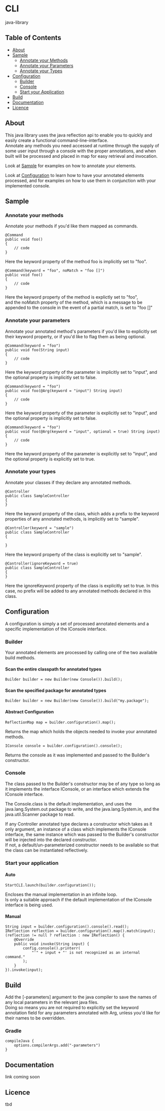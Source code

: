# CLI
java-library

## Table of Contents
- [About](#about)  
- [Sample](#sample)  
  - [Annotate your Methods](#annotate-your-methods)  
  - [Annotate your Parameters](#annotate-your-parameters)  
  - [Annotate your Types](#annotate-your-types)  
- [Configuration](#configuration)  
  - [Builder](#builder)  
  - [Console](#console)  
  - [Start your Application](#start-your-application)  
- [Build](#build)  
- [Documentation](#documentation)  
- [Licence](#licence)  

## About
This java library uses the java reflection api to enable you to quickly and easily create a functional command-line-interface.  
Annotate any methods you need accessed at runtime through the supply of some user input through a console with the proper annotations, 
and when built will be processed and placed in map for easy retrieval and invocation.   

Look at [Sample](#sample) for examples on how to annotate your elements.  

Look at [Configuration](#configuration) to learn how to have your annotated elements processed, and for examples on how to use them in conjunction with your implemented console. 

## Sample
### Annotate your methods
Annotate your methods if you'd like them mapped as commands.

    @Command
    public void foo()
    {
        // code
    }
Here the keyword property of the method foo is implicitly set to "foo".

    @Command(keyword = "foo", noMatch = "foo []")
    public void foo()
    {
        // code
    }
Here the keyword property of the method is explictly set to "foo",  
and the noMatch property of the method, which is a message to be appended to the console in the event of a partial match, is set to "foo []"
### Annotate your parameters
Annotate your annotated method's parameters if you'd like to explicitly set their keyword property, or if you'd like to flag them as being optional.  

    @Command(keyword = "foo")
    public void foo(String input)
    {
        // code
    }
Here the keyword property of the parameter is implicitly set to "input", and the optional property is implicitly set to false.

    @Command(keyword = "foo")
    public void foo(@Arg(keyword = "input") String input)
    {
        // code
    }
Here the keyword property of the parameter is explicitly set to "input", and the optional property is implicitly set to false.

    @Command(keyword = "foo")
    public void foo(@Arg(keyword = "input", optional = true) String input)
    {
        // code
    }
Here the keyword property of the parameter is explicitly set to "input", and the optional property is explicitly set to true.
### Annotate your types
Annotate your classes if they declare any annotated methods.

    @Controller
    public class SampleController
    {
    }
Here the keyword property of the class, which adds a prefix to the keyword properties of any annotated methods, is implicitly set to "sample".

    @Controller(keyword = "sample")
    public class SampleController
    {
    
    }
Here the keyword property of the class is explicitly set to "sample". 

    @Controller(ignoreKeyword = true)
    public class SampleController
    {
    }
Here the ignoreKeyword property of the class is explicitly set to true. In this case, no prefix will be added to any annotated methods declared in this class.
## Configuration
A configuration is simply a set of processed annotated elements and a specific implementation of the IConsole interface. 
### Builder
Your annotated elements are processed by calling one of the two available build methods.
#### Scan the entire classpath for annotated types
    Builder builder = new Builder(new Console()).build();

#### Scan the specified package for annotated types
    Builder builder = new Builder(new Console()).build("my.package");
    
#### Abstract Configuration
    ReflectionMap map = builder.configuration().map();
Returns the map which holds the objects needed to invoke your annotated methods.  

    IConsole console = builder.configuration().console();
Returns the console as it was implemented and passed to the Builder's constructor. 
     
### Console
The class passed to the Builder's constructor may be of any type so long as it implements the interface IConsole, 
or an interface which extends the IConsole interface.  

The Console.class is the default implementation, and uses the java.lang.System.out package to 
write, and the java.lang.System.in, and the java.util.Scanner package to read.

If any Controller annotated type declares a constructor which takes as it only argument, an instance of a class which implements the IConsole interface, 
the same instance which was passed to the Builder's constructor will be injected into the declared constructor.  
If not, a default/un-parameterized constructor needs to be available so that the class can be instantiated reflectively.
### Start your application
#### Auto  
<code>StartCLI.launch(builder.configuration());</code>  

Encloses the manual implementation in an infinite loop.  
Is only a suitable approach if the default implementation of the IConsole 
interface is being used.

#### Manual
    String input = builder.configuration().console().read();
    IReflection reflection = builder.configuration().map().match(input);
    (reflection != null ? reflection : new IReflection() {
        @Override
        public void invoke(String input) {
            config.console().printerr(
                "'" + input + "' is not recognized as an internal command."
            );
        }
    }).invoke(input);
## Build
Add the [-parameters] argument to the java compiler to 
save the names of any local parameters in the relevant 
java files.  
Doing so means you are not required to explicitly set the 
keyword annotation field for any parameters annotated with Arg, 
unless you'd like for their names to be overridden.
### Gradle 
    compileJava {
        options.compilerArgs.add("-parameters")
    }
## Documentation
link coming soon
## Licence
tbd
